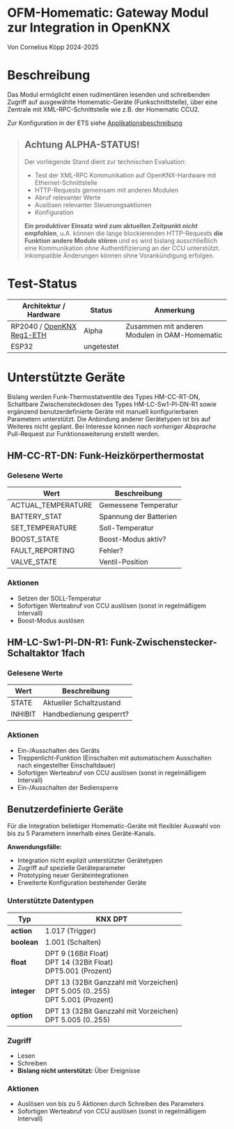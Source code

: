 # OFM-Homematic: Gateway Modul zur Integration in OpenKNX


Von Cornelius Köpp 2024-2025



# Beschreibung
Das Modul ermöglicht einen rudimentären lesenden und schreibenden Zugriff auf ausgewählte Homematic-Geräte (Funkschnittstelle), 
über eine Zentrale mit XML-RPC-Schnittstelle wie z.B. der Homematic CCU2.

Zur Konfiguration in der ETS siehe [Applikationsbeschreibung](doc/Applikationsbeschreibung-Homematic.md)


> ## Achtung ALPHA-STATUS!
> 
> Der vorliegende Stand dient zur technischen Evaluation:
>
> * Test der XML-RPC Kommunikation auf OpenKNX-Hardware mit Ethernet-Schnittstelle
> * HTTP-Requests gemeinsam mit anderen Modulen
> * Abruf relevanter Werte
> * Auslösen relevanter Steuerungsaktionen
> * Konfiguration
>
> **Ein produktiver Einsatz wird zum aktuellen Zeitpunkt *nicht* empfohlen**, 
> u.A. können die lange blockierenden HTTP-Requests **die Funktion andere Module stören** 
> und es wird bislang ausschließlich eine Kommunikation *ohne* Authentifizierung an der CCU unterstützt.
> Inkompatible Änderungen können ohne Vorankündigung erfolgen.


# Test-Status

| Architektur / Hardware                                                        | Status     | Anmerkung                                     |
|-------------------------------------------------------------------------------|------------|-----------------------------------------------|
| RP2040 / [OpenKNX Reg1-ETH](https://github.com/OpenKNX/OpenKNX/wiki/REG1-Eth) | Alpha      | Zusammen mit anderen Modulen in OAM-Homematic |
| ESP32                                                                         | ungetestet |                                               |


# Unterstützte Geräte

Bislang werden 
Funk-Thermostatventile des Types HM-CC-RT-DN, 
Schaltbare Zwischensteckdosen des Types HM-LC-Sw1-Pl-DN-R1
sowie ergänzend
benutzerdefinierte Geräte mit manuell konfigurierbaren Parametern
unterstützt. 
Die Anbindung anderer Gerätetypen ist bis auf Weiteres nicht geplant.
Bei Interesse können *nach vorheriger Absprache* Pull-Request zur Funktionsweiterung erstellt werden.


## HM-CC-RT-DN: Funk-Heizkörperthermostat

### Gelesene Werte

| Wert               | Beschreibung                    |
|--------------------|---------------------------------|
| ACTUAL_TEMPERATURE | Gemessene Temperatur            |
| BATTERY_STAT       | Spannung der Batterien          |
| SET_TEMPERATURE    | Soll-Temperatur                 |
| BOOST_STATE        | Boost-Modus aktiv?              |
| FAULT_REPORTING    | Fehler?                         |
| VALVE_STATE        | Ventil-Position                 |

### Aktionen

* Setzen der SOLL-Temperatur
* Sofortigen Werteabruf von CCU auslösen (sonst in regelmäßigem Intervall)
* Boost-Modus auslösen 


## HM-LC-Sw1-Pl-DN-R1: Funk-Zwischenstecker-Schaltaktor 1fach

### Gelesene Werte

| Wert    | Beschreibung            |
|---------|-------------------------|
| STATE   | Aktueller Schaltzustand |
| INHIBIT | Handbedienung gesperrt? |

### Aktionen

* Ein-/Ausschalten des Geräts
* Treppenlicht-Funktion (Einschalten mit automatischem Ausschalten nach eingestellter Einschaltdauer)
* Sofortigen Werteabruf von CCU auslösen (sonst in regelmäßigem Intervall)
* Ein-/Ausschalten der Bediensperre


## Benutzerdefinierte Geräte

Für die Integration beliebiger Homematic-Geräte mit flexibler Auswahl von bis zu 5 Parametern innerhalb eines Geräte-Kanals.

**Anwendungsfälle:**

* Integration nicht explizit unterstützter Gerätetypen
* Zugriff auf spezielle Geräteparameter
* Prototyping neuer Geräteintegrationen
* Erweiterte Konfiguration bestehender Geräte

### Unterstützte Datentypen

| Typ         | KNX DPT                                                                                 |
|-------------|-----------------------------------------------------------------------------------------|
| **action**  | 1.017 (Trigger)                                                                         |
| **boolean** | 1.001 (Schalten)                                                                        |
| **float**   | DPT 9 (16Bit Float)<br />DPT 14 (32Bit Float)<br />DPT5.001 (Prozent)                   |
| **integer** | DPT 13 (32Bit Ganzzahl mit Vorzeichen)<br />DPT 5.005 (0..255)<br />DPT 5.001 (Prozent) |
| **option**  | DPT 13 (32Bit Ganzzahl mit Vorzeichen)<br />DPT 5.005 (0..255)                          |

### Zugriff
 
* Lesen
* Schreiben
* **Bislang nicht unterstützt:** Über Ereignisse

### Aktionen

* Auslösen von bis zu 5 Aktionen durch Schreiben des Parameters
* Sofortigen Werteabruf von CCU auslösen (sonst in regelmäßigem Intervall)



